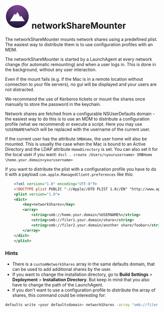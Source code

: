 # <img src="networkShareMounter.png" alt="drawing" width="80px"/> networkShareMounter

The networkShareMounter mounts network shares using a predefined plist. The easiest way to distribute them is to use configuration profiles with an MDM.

The networkShareMounter is started by a LaunchAgent at every network change (for automatic remounting) and when a user logs in. This is done in the background, without any user interaction.

Even if the mount fails (e.g. if the Mac is in a remote location without connection to your file servers), no gui will be displayed and your users are not distracted. 

We recommend the use of Kerberos tickets or mount the shares once manually to store the password in the keychain. 

Network shares are fetched from a configurable NSUserDefaults domain - the easiest way to do this is to use an MDM to distribute a configuration profile (what we recommend) or execute a script. Here you may use `%USERNAME%`which will be replaced with the username of the current user. 

If the current user has the attribute `SMBHome`, the user home will also be mounted. This is usually the case when the Mac is bound to an Active Directory and the LDAP attribute `HomeDirectory` is set. You can also set it for the local user if you want: `dscl . create /Users/<yourusername> SMBHome \home.your.domain<yourusername>`

If you want to distribute the plist with a configuration profile you have to do it with a payload `com.apple.ManagedClient.preferences` like this:

```xml
    <?xml version="1.0" encoding="UTF-8"?>
    <!DOCTYPE plist PUBLIC "-//Apple//DTD PLIST 1.0//EN" "http://www.apple.com/DTDs/PropertyList-1.0.dtd">
    <plist version="1.0">
    <dict>
    	<key>networkShares</key>
    	<array>
            <string>smb://home.your.domain/%USERNAME%</string>
    		<string>smb://filer1.your.domain/share</string>
    		<string>smb://filer2.your.domain/another share/foobar</string>
    	</array>
    </dict>
    </plist>
```

### Hints

- There is a `customNetworkShares` array in the same defaults domain, that can be used to add additional shares by the user. 
- If you want to change the installation directory, go to **Build Settings** > **Deployment** > **Installation Directory**. But keep in mind that you also have to change the path of the LaunchAgent. 
- If you don't want to use a configuration profile to distribute the array of shares, this command could be interesting for: 

```sh
defaults write <your defaultsdomain> networkShares -array "smb://filer.your.domain/share" "smb://filer2.your.domain/home/Another Share/foobar" "smb://home.your.domain/%USERNAME%"
```